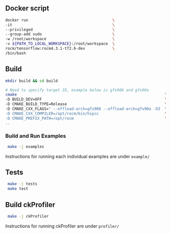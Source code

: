 ## Docker script
```bash
docker run                                     \
-it                                            \
--privileged                                   \
--group-add sudo                               \
-w /root/workspace                             \
-v ${PATH_TO_LOCAL_WORKSPACE}:/root/workspace  \
rocm/tensorflow:rocm4.3.1-tf2.6-dev            \
/bin/bash
```

## Build
```bash
mkdir build && cd build
```

```bash
# Need to specify target ID, example below is gfx908 and gfx90a
cmake                                                                 \
-D BUILD_DEV=OFF                                                      \
-D CMAKE_BUILD_TYPE=Release                                           \
-D CMAKE_CXX_FLAGS=" --offload-arch=gfx908 --offload-arch=gfx90a -O3  \
-D CMAKE_CXX_COMPILER=/opt/rocm/bin/hipcc                             \
-D CMAKE_PREFIX_PATH=/opt/rocm                                        \
..
```

### Build and Run Examples
```bash
 make -j examples
```
Instructions for running each individual examples are under ```example/```

## Tests
```bash
 make -j tests
 make test
```

## Build ckProfiler
```bash
 make -j ckProfiler
```
Instructions for running ckProfiler are under ```profiler/```
